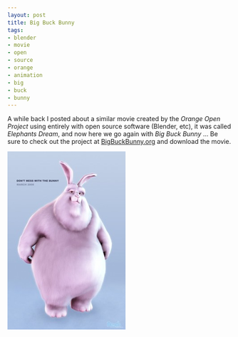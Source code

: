 ```yaml
--- 
layout: post
title: Big Buck Bunny
tags: 
- blender
- movie
- open
- source
- orange
- animation
- big
- buck
- bunny
---
```

A while back I posted about a similar movie created by the <em>Orange Open Project</em> using entirely with open source software (Blender, etc), it was called <em>Elephants Dream</em>, and now here we go again with <em>Big Buck Bunny</em> ... Be sure to check out the project at <a title="Go!" href="http://www.bigbuckbunny.org" target="_blank">BigBuckBunny.org</a> and download the movie.

<a class="image" href="/images/2008/07/poster_bunny_bunnysize.jpg"><img class="alignnone size-thumbnail wp-image-241" title="poster_bunny_bunnysize" src="/images/2008/07/poster_bunny_bunnysize-265x400.jpg" alt="" width="265" height="400" /></a>
